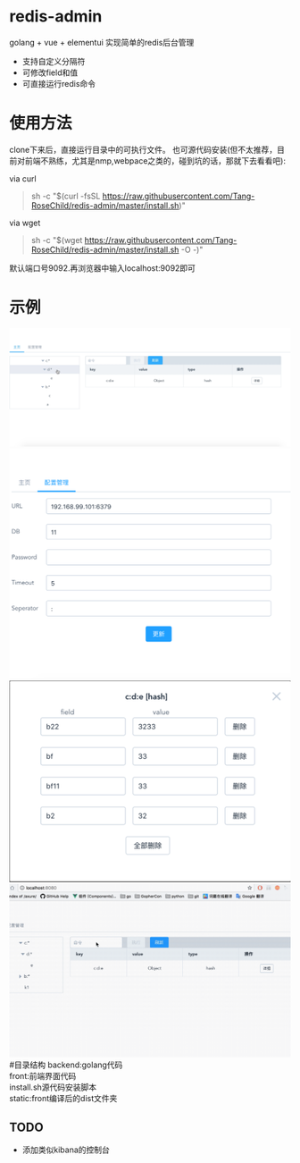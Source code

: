 # redis-admin
golang + vue + elementui 实现简单的redis后台管理
* 支持自定义分隔符
* 可修改field和值
* 可直接运行redis命令

# 使用方法
clone下来后，直接运行目录中的可执行文件。
也可源代码安装(但不太推荐，目前对前端不熟练，尤其是nmp,webpace之类的，碰到坑的话，那就下去看看吧):

via curl
> sh -c "$(curl -fsSL https://raw.githubusercontent.com/Tang-RoseChild/redis-admin/master/install.sh)"

via wget
> sh -c "$(wget https://raw.githubusercontent.com/Tang-RoseChild/redis-admin/master/install.sh -O -)"


默认端口号9092.再浏览器中输入localhost:9092即可

# 示例
![](https://github.com/Tang-RoseChild/redis-admin/blob/master/images/home.png)
![](https://github.com/Tang-RoseChild/redis-admin/blob/master/images/peizhi.png)
![](https://github.com/Tang-RoseChild/redis-admin/blob/master/images/xiugai.png)
![](https://github.com/Tang-RoseChild/redis-admin/blob/master/images/cmd.gif)
#目录结构
backend:golang代码  
front:前端界面代码  
install.sh源代码安装脚本  
static:front编译后的dist文件夹  

## TODO
* 添加类似kibana的控制台
